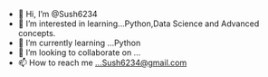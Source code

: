 - 👋 Hi, I’m @Sush6234
- 👀 I’m interested in learning...Python,Data Science and Advanced concepts.
- 🌱 I’m currently learning ...Python
- 💞️ I’m looking to collaborate on ...
- 📫 How to reach me ...Sush6234@gmail.com

<!---
Sush6234/Sush6234 is a ✨ special ✨ repository because its `README.md` (this file) appears on your GitHub profile.
You can click the Preview link to take a look at your changes.
--->
